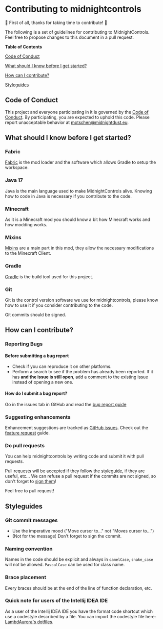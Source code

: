 # Contributing to midnightcontrols

:tada: First of all, thanks for taking time to contribute! :tada:

The following is a set of guidelines for contributing to MidnightControls.
Feel free to propose changes to this document in a pull request.

**Table of Contents**

[Code of Conduct](#code-of-conduct)

[What should I know before I get started?](#what-should-i-know-before-i-get-started)

[How can I contribute?](#how-can-i-contribute)

[Styleguides](#styleguides)

## Code of Conduct

This project and everyone participating in it is governed by the [Code of Conduct](https://github.com/LambdAurora/midnightcontrols/blob/master/CODE_OF_CONDUCT.md).
By participating, you are expected to uphold this code. Please report unacceptable behavior at [motschen@midnightdust.eu](mailto:motschen@midnightdust.eu).

## What should I know before I get started?

### Fabric

[Fabric](https://fabricmc.net/) is the mod loader and the software which allows Gradle to setup the workspace.

### Java 17

Java is the main language used to make MidnightControls alive.
Knowing how to code in Java is necessary if you contribute to the code.

### Minecraft

As it is a Minecraft mod you should know a bit how Minecraft works and how modding works.

### Mixins

[Mixins](https://github.com/SpongePowered/Mixin/wiki) are a main part in this mod, they allow the necessary modifications to the Minecraft Client.

### Gradle

[Gradle](https://gradle.org/) is the build tool used for this project.

### Git

Git is the control version software we use for midnightcontrols, please know how to use it if you consider contributing to the code.

Git commits should be signed.

## How can I contribute?

### Reporting Bugs

#### Before submitting a bug report

- Check if you can reproduce it on other platforms.
- Perform a search to see if the problem has already been reported. If it has **and the issue is still open**, add a comment to the existing issue instead of opening a new one.

#### How do I submit a bug report?

Go in the issues tab in GitHub and read the [bug report guide](https://github.com/TeamMidnightDust/MidnightControls/blob/1.18/.github/ISSUE_TEMPLATE/bug_report.md)

### Suggesting enhancements

Enhancement suggestions are tracked as [GitHub issues](https://github.com/TeamMidnightDust/MidnightControls/issues).
Check out the [feature request](https://github.com/TeamMidnightDust/MidnightControls/blob/1.17/.github/ISSUE_TEMPLATE/feature_request.md) guide.

### Do pull requests

You can help midnightcontrols by writing code and submit it with pull requests.

Pull requests will be accepted if they follow the [styleguide](#styleguides), if they are useful, etc...
We can refuse a pull request if the commits are not signed, so don't forget to [sign them](https://help.github.com/en/articles/signing-commits)!

Feel free to pull request! 

## Styleguides

### Git commit messages

* Use the imperative mood ("Move cursor to..." not "Moves cursor to...")
* (Not for the message) Don't forget to sign the commit. 

### Naming convention

Names in the code should be explicit and always in `camelCase`, `snake_case` will not be allowed.
`PascalCase` can be used for class name.

### Brace placement

Every braces should be at the end of the line of function declaration, etc.

### Quick note for users of the Intellij IDEA IDE

As a user of the Intellij IDEA IDE you have the format code shortcut which use a codestyle described by a file.
You can import the codestyle file here: [LambdAurora's dotfiles](https://github.com/LambdAurora/dotfiles/blob/master/jetbrains/lambdacodestyle2.xml).
